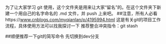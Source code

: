 为了让大家学习 git 使用，这个文件夹是用来让大家“留名”的。在这个文件夹下新建一个用自己的名字命名的 .md 文件，并 push 上来吧。
##注意，所有人必看https://www.cnblogs.com/myqianlan/p/4195994.html
这是有关git的项目工作流程，具体使用方法可以找我探讨一下
推荐整合冲突指令：git stash

##顺便推荐一下git的简写命令
先切换到dev分支